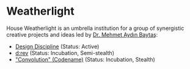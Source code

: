# Weatherlight

House Weatherlight is an umbrella institution for a group of synergistic creative projects and ideas led by [Dr. Mehmet Aydın Baytaş](http://baytas.net/):

- [Design Discipline](http://designdisciplin.com) (Status: Active)
- [d:rev](http://drev.io/) (Status: Incubation, Semi-stealth)
- ["Convolution" (Codename)](https://bugle-chihuahua-cnmm.squarespace.com/) (Status: Incubation, Stealth)
